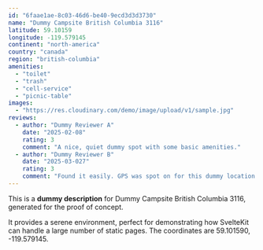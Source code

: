 ```yaml
---
id: "6faae1ae-8c03-46d6-be40-9ecd3d3d3730"
name: "Dummy Campsite British Columbia 3116"
latitude: 59.10159
longitude: -119.579145
continent: "north-america"
country: "canada"
region: "british-columbia"
amenities:
  - "toilet"
  - "trash"
  - "cell-service"
  - "picnic-table"
images:
  - "https://res.cloudinary.com/demo/image/upload/v1/sample.jpg"
reviews:
  - author: "Dummy Reviewer A"
    date: "2025-02-08"
    rating: 3
    comment: "A nice, quiet dummy spot with some basic amenities."
  - author: "Dummy Reviewer B"
    date: "2025-03-027"
    rating: 3
    comment: "Found it easily. GPS was spot on for this dummy location."
---
```


This is a **dummy description** for Dummy Campsite British Columbia 3116, generated for the proof of concept.

It provides a serene environment, perfect for demonstrating how SvelteKit can handle a large number of static pages. The coordinates are 59.101590, -119.579145.
